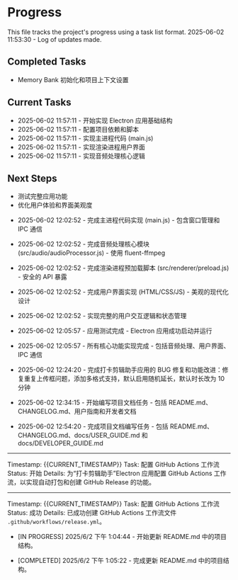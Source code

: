 # Progress

This file tracks the project's progress using a task list format.
2025-06-02 11:53:30 - Log of updates made.

## Completed Tasks

- Memory Bank 初始化和项目上下文设置

## Current Tasks

- 2025-06-02 11:57:11 - 开始实现 Electron 应用基础结构
- 2025-06-02 11:57:11 - 配置项目依赖和脚本
- 2025-06-02 11:57:11 - 实现主进程代码 (main.js)
- 2025-06-02 11:57:11 - 实现渲染进程用户界面
- 2025-06-02 11:57:11 - 实现音频处理核心逻辑

## Next Steps

- 测试完整应用功能
- 优化用户体验和界面美观度

* 2025-06-02 12:02:52 - 完成主进程代码实现 (main.js) - 包含窗口管理和 IPC 通信
* 2025-06-02 12:02:52 - 完成音频处理核心模块 (src/audio/audioProcessor.js) - 使用 fluent-ffmpeg
* 2025-06-02 12:02:52 - 完成渲染进程预加载脚本 (src/renderer/preload.js) - 安全的 API 暴露
* 2025-06-02 12:02:52 - 完成用户界面实现 (HTML/CSS/JS) - 美观的现代化设计
* 2025-06-02 12:02:52 - 实现完整的用户交互逻辑和状态管理

* 2025-06-02 12:05:57 - 应用测试完成 - Electron 应用成功启动并运行
* 2025-06-02 12:05:57 - 所有核心功能实现完成 - 包括音频处理、用户界面、IPC 通信

* 2025-06-02 12:24:20 - 完成打卡剪辑助手应用的 BUG 修复和功能改进：修复重复上传框问题，添加多格式支持，默认启用随机延长，默认时长改为 10 分钟

* 2025-06-02 12:34:15 - 开始编写项目文档任务 - 包括 README.md、CHANGELOG.md、用户指南和开发者文档

* 2025-06-02 12:54:20 - 完成项目文档编写任务 - 包括 README.md、CHANGELOG.md、docs/USER_GUIDE.md 和 docs/DEVELOPER_GUIDE.md

---

Timestamp: {{CURRENT_TIMESTAMP}}
Task: 配置 GitHub Actions 工作流
Status: 开始
Details: 为“打卡剪辑助手”Electron 应用配置 GitHub Actions 工作流，以实现自动打包和创建 GitHub Release 的功能。

---

Timestamp: {{CURRENT_TIMESTAMP}}
Task: 配置 GitHub Actions 工作流
Status: 成功
Details: 已成功创建 GitHub Actions 工作流文件 `.github/workflows/release.yml`。

- [IN PROGRESS] 2025/6/2 下午 1:04:44 - 开始更新 README.md 中的项目结构。

- [COMPLETED] 2025/6/2 下午 1:05:22 - 完成更新 README.md 中的项目结构。
